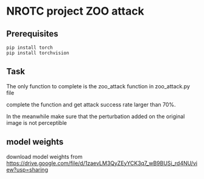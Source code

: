 # NROTC project ZOO attack


## Prerequisites

```
pip install torch
pip install torchvision
```

## Task

The only function to complete is the zoo_attack function in zoo_attack.py file

complete the function and get attack success rate larger than 70%.

In the meanwhile make sure that the perturbation added on the original image is not perceptible 

## model weights 
download model weights from https://drive.google.com/file/d/1zaevLM3QyZEyYCK3q7_wB9BUSj_rd4NU/view?usp=sharing


